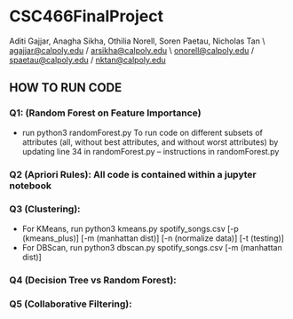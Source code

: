 # CSC466FinalProject
Aditi Gajjar, Anagha Sikha, Othilia Norell, Soren Paetau, Nicholas Tan \\ agajjar@calpoly.edu / arsikha@calpoly.edu \ onorell@calpoly.edu  / spaetau@calpoly.edu / nktan@calpoly.edu
​

## HOW TO RUN CODE

### Q1: (Random Forest on Feature Importance)
- run python3 randomForest.py <numAttributes> <numDatapoints> <numTrees>
To run code on different subsets of attributes (all, without best attributes, and without worst attributes) by updating line 34 in randomForest.py – instructions in randomForest.py

### Q2 (Apriori Rules): All code is contained within a jupyter notebook

### Q3 (Clustering): 
- For KMeans, run python3 kmeans.py spotify_songs.csv <k> [-p (kmeans_plus)] [-m (manhattan dist)] [-n (normalize data)] [-t (testing)]
- For DBScan, run python3 dbscan.py spotify_songs.csv <epsilon> <NumPoints> [-m (manhattan dist)]
    
### Q4 (Decision Tree vs Random Forest): 

### Q5 (Collaborative Filtering): 

